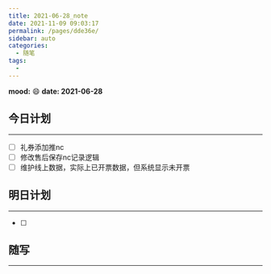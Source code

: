 ```yaml
---
title: 2021-06-28_note
date: 2021-11-09 09:03:17
permalink: /pages/dde36e/
sidebar: auto
categories:
  - 随笔
tags:
  - 
---
```

**mood:** :smile:  																		**date: 2021-06-28**  
## 今日计划  
------
- [ ]  礼券添加推nc
- [ ]  修改售后保存nc记录逻辑
- [ ]  维护线上数据，实际上已开票数据，但系统显示未开票
## 明日计划  
------
- [ ]  
## 随写 
------
